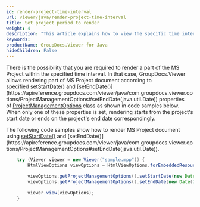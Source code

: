 ```yaml
---
id: render-project-time-interval
url: viewer/java/render-project-time-interval
title: Set project period to render
weight: 4
description: "This article explains how to view the specific time interval of MS Project Document with GroupDocs.Viewer within your Java applications."
keywords: 
productName: GroupDocs.Viewer for Java
hideChildren: False
---
```

There is the possibility that you are required to render a part of the MS Project within the specified time interval. In that case, GroupDocs.Viewer allows rendering part of MS Project document according to specified [setStartDate()](https://apireference.groupdocs.com/viewer/java/com.groupdocs.viewer.options/ProjectManagementOptions#setStartDate(java.util.Date)) and [setEndDate()](https://apireference.groupdocs.com/viewer/java/com.groupdocs.viewer.options/ProjectManagementOptions#setEndDate(java.util.Date)) properties of [ProjectManagementOptions](https://apireference.groupdocs.com/viewer/java/com.groupdocs.viewer.options/ProjectManagementOptions) class as shown in code samples below. When only one of these properties is set, rendering starts from the project's start date or ends on the project's end date correspondingly.

The following code samples show how to render MS Project document using [setStartDate()](https://apireference.groupdocs.com/viewer/java/com.groupdocs.viewer.options/ProjectManagementOptions#setStartDate(java.util.Date)) and [setEndDate()](https://apireference.groupdocs.com/viewer/java/com.groupdocs.viewer.options/ProjectManagementOptions#setEndDate(java.util.Date)).

```java
    try (Viewer viewer = new Viewer("sample.mpp")) {
        HtmlViewOptions viewOptions = HtmlViewOptions.forEmbeddedResources();
    
        viewOptions.getProjectManagementOptions().setStartDate(new Date(2008, Calendar.JUNE, 1));
        viewOptions.getProjectManagementOptions().setEndDate(new Date(2008, Calendar.JULY, 1));
    
        viewer.view(viewOptions);
    }
```
